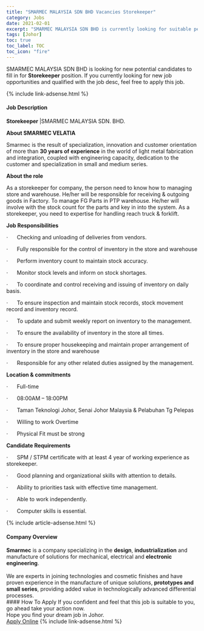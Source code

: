 ```yaml
---
title: "SMARMEC MALAYSIA SDN BHD Vacancies Storekeeper" 
category: Jobs 
date: 2021-02-01 
excerpt: "SMARMEC MALAYSIA SDN BHD is currently looking for suitable person to fill in the Storekeeper which positioned at Johor" 
tags: [Johor] 
toc: true 
toc_label: TOC 
toc_icon: "fire" 
--- 
```


<p>SMARMEC MALAYSIA SDN BHD is looking for new potential candidates to fill in for <b>Storekeeper</b> position. If you currently looking for new job opportunities and qualified with the job desc, feel free to apply this job.
</p>{% include link-adsense.html %} 
<div><div><h4>Job Description</h4></div><div><div><span><div><p><strong>Storekeeper </strong>|SMARMEC MALAYSIA SDN. BHD.</p><p><strong>About SMARMEC VELATIA</strong></p><p>Smarmec is the result of specialization, innovation and customer orientation of more than&#160;<strong>30 years of experience</strong>&#160;in the world of light metal fabrication and integration, coupled with engineering capacity, dedication to the customer and specialization in small and medium series.</p><p><strong>About the role</strong></p><p>As a storekeeper for company, the person need to know how to managing store and warehouse. He/her will be responsible for receiving &amp; outgoing goods in Factory. To manage FG Parts in PTP warehouse. He/her will involve with the stock count for the parts and key in into the system. As a storekeeper, you need to expertise for handling reach truck &amp; forklift.</p><p><strong>Job Responsibilities</strong></p><p>&#183;&#160;&#160;&#160;&#160;&#160;&#160;Checking and unloading of deliveries from vendors.</p><p>&#183;&#160;&#160;&#160;&#160;&#160;&#160;Fully responsible for the control of inventory in the store and warehouse</p><p>&#183;&#160;&#160;&#160;&#160;&#160;&#160;Perform inventory count to maintain stock accuracy.</p><p>&#183;&#160;&#160;&#160;&#160;&#160;&#160;Monitor stock levels and inform on stock shortages.</p><p>&#183;&#160;&#160;&#160;&#160;&#160;&#160;To coordinate and control receiving and issuing of inventory on daily basis.</p><p>&#183;&#160;&#160;&#160;&#160;&#160;&#160;To ensure inspection and maintain stock records, stock movement record and inventory record.</p><p>&#183;&#160;&#160;&#160;&#160;&#160;&#160;To update and submit weekly report on inventory to the management.</p><p>&#183;&#160;&#160;&#160;&#160;&#160;&#160;To ensure the availability of inventory in the store all times.</p><p>&#183;&#160;&#160;&#160;&#160;&#160;&#160;To ensure proper housekeeping and maintain proper arrangement of inventory in the store and warehouse</p><p>&#183;&#160;&#160;&#160;&#160;&#160;&#160;Responsible for any other related duties assigned by the management.</p><p><strong>Location &amp; commitments</strong></p><p>&#183;&#160;&#160;&#160;&#160;&#160;&#160;Full-time</p><p>&#183;&#160;&#160;&#160;&#160;&#160;&#160;08:00AM &#8211; 18:00PM</p><p>&#183;&#160;&#160;&#160;&#160;&#160;&#160;Taman Teknologi Johor, Senai Johor Malaysia &amp; Pelabuhan Tg Pelepas</p><p>&#183;&#160;&#160;&#160;&#160;&#160;&#160;Willing to work Overtime</p><p>&#183;&#160;&#160;&#160;&#160;&#160;&#160;Physical Fit must be strong</p><p><strong>Candidate Requirements</strong></p><p>&#183;&#160;&#160;&#160;&#160;&#160;&#160;SPM / STPM certificate with at least 4 year of working experience as storekeeper.</p><p>&#183;&#160;&#160;&#160;&#160;&#160;&#160;Good planning and organizational skills with attention to details.</p><p>&#183;&#160;&#160;&#160;&#160;&#160;&#160;Ability to priorities task with effective time management.</p><p>&#183;&#160;&#160;&#160;&#160;&#160;&#160;Able to work independently.</p><p>&#183;&#160;&#160;&#160;&#160;&#160;&#160;Computer skills is essential.</p></div></span></div></div></div> 
{% include article-adsense.html %} 
<div><div><h4>Company Overview</h4></div><div><div><span><div><div><strong>Smarmec</strong>&#160;is a company specializing in the&#160;<strong>design</strong>,&#160;<strong>industrialization</strong>&#160;and manufacture of solutions for mechanical, electrical and&#160;<strong>electronic engineering</strong>.<br>
<br>
We are experts in joining technologies and cosmetic finishes and have proven experience in the manufacture of unique solutions,&#160;<strong>prototypes and small series</strong>, providing added value in technologically advanced differential processes.</div></div></span></div></div></div> 
#### How To Apply 
If you confident and feel that this job is suitable to you, go ahead take your action now. <br/> 
Hope you find your dream job in Johor. <br/> 
<a href="https://www.jobstreet.com.my/en/job/storekeeper-4474196?jobId=jobstreet-my-job-4474196&sectionRank=15&token=0~8c9ce4a9-5b56-4d25-ba7c-8c917cae6a66&fr=SRP%20View%20In%20New%20Ta" class="btn btn--info" target="_blank" rel="nofollow noopenner">Apply Online</a> 
{% include link-adsense.html %} 